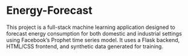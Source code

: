 # Energy-Forecast
This project is a full-stack machine learning application designed to forecast energy consumption for both domestic and industrial settings using Facebook’s Prophet time series model. It uses a Flask backend, HTML/CSS frontend, and synthetic data generated for training. 
